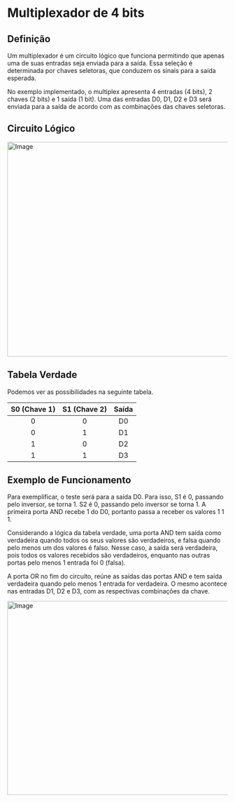 # Multiplexador de 4 bits

## Definição

Um multiplexador é um circuito lógico que funciona permitindo que apenas uma de suas entradas seja enviada para a saída. Essa seleção é determinada por chaves seletoras, que conduzem os sinais para a saída esperada.

No exemplo implementado, o multiplex apresenta 4 entradas (4 bits), 2 chaves (2 bits) e 1 saída (1 bit). Uma das entradas D0, D1, D2 e D3 será enviada para a saída de acordo com as combinações das chaves seletoras.

## Circuito Lógico

<img width="555" height="489" alt="Image" src="https://github.com/user-attachments/assets/53ca3271-4ca6-4de8-b7dc-79ad432b5e90" />

## Tabela Verdade

Podemos ver as possibilidades na seguinte tabela.

| S0 (Chave 1) | S1 (Chave 2) | Saída |
|:------------:|:------------:|:-----:|
|       0      |       0      |   D0  |
|       0      |       1      |   D1  |
|       1      |       0      |   D2  |
|       1      |       1      |   D3  |


## Exemplo de Funcionamento

Para exemplificar, o teste será para a saída D0. Para isso, S1 é 0, passando pelo inversor, se torna 1. S2 é 0, passando pelo inversor se torna 1. A primeira porta AND recebe 1 do D0, portanto passa a receber os valores 1 1 1.

Considerando a lógica da tabela verdade, uma porta AND tem saída como verdadeira quando todos os seus valores são verdadeiros, e falsa quando pelo menos um dos valores é falso. Nesse caso, a saída será verdadeira, pois todos os valores recebidos são verdadeiros, enquanto nas outras portas pelo menos 1 entrada foi 0 (falsa).

A porta OR no fim do circuito, reúne as saídas das portas AND e tem saída verdadeira quando pelo menos 1 entrada for verdadeira. O mesmo acontece nas entradas D1, D2 e D3, com as respectivas combinações da chave.

<img width="559" height="442" alt="Image" src="https://github.com/user-attachments/assets/40d91629-87cf-45f4-9209-980b78f88891" />
